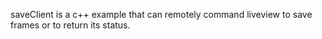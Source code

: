 saveClient is a c++ example that can remotely command liveview to save frames or to return its status.
